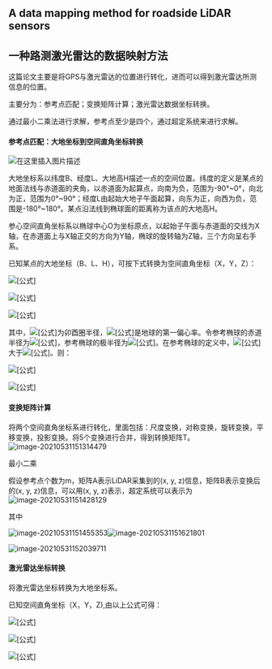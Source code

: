 ## A data mapping method for roadside LiDAR sensors

## 一种路测激光雷达的数据映射方法

这篇论文主要是将GPS与激光雷达的位置进行转化，进而可以得到激光雷达所测信息的位置。

主要分为：参考点匹配；变换矩阵计算；激光雷达数据坐标转换。

通过最小二乘法进行求解，参考点至少是四个，通过超定系统来进行求解。

#### 参考点匹配：大地坐标到空间直角坐标转换

![在这里插入图片描述](https://img-blog.csdnimg.cn/20190418085024305.png?x-oss-process=image/watermark,type_ZmFuZ3poZW5naGVpdGk,shadow_10,text_aHR0cHM6Ly9ibG9nLmNzZG4ubmV0L3dlaXhpbl80MzYzNzQ5MA==,size_16,color_FFFFFF,t_70)

大地坐标系以纬度B、经度L、大地高H描述一点的空间位置。纬度的定义是某点的地面法线与赤道面的夹角，以赤道面为起算点，向南为负，范围为-90°~0°，向北为正，范围为0°~90°；经度L由起始大地子午面起算，向东为正，向西为负，范围是-180°~180°。某点沿法线到椭球面的距离称为该点的大地高H。

参心空间直角坐标系以椭球中心O为坐标原点，以起始子午面与赤道面的交线为X轴，在赤道面上与X轴正交的方向为Y轴，椭球的旋转轴为Z轴，三个方向呈右手系。

已知某点的大地坐标（B、L、H），可按下式转换为空间直角坐标（X，Y，Z）：

![[公式]](https://www.zhihu.com/equation?tex=X%3D%28N%2BH%29cosBcosL%EF%BC%881%EF%BC%89+%5C%5C)

![[公式]](https://www.zhihu.com/equation?tex=Y%3D%28N%2BH%29cosBsinL+%EF%BC%882%EF%BC%89+%5C%5C)

![[公式]](https://www.zhihu.com/equation?tex=Z%3D%28N%281-e%5E2%29%2BH%29sinB%EF%BC%883%EF%BC%89+%5C%5C)

其中，![[公式]](https://www.zhihu.com/equation?tex=N)为卯酉圈半径，![[公式]](https://www.zhihu.com/equation?tex=e)是地球的第一偏心率。令参考椭球的赤道半径为![[公式]](https://www.zhihu.com/equation?tex=a)，参考椭球的极半径为![[公式]](https://www.zhihu.com/equation?tex=b)。在参考椭球的定义中，![[公式]](https://www.zhihu.com/equation?tex=a)大于![[公式]](https://www.zhihu.com/equation?tex=b)。则：

![[公式]](https://www.zhihu.com/equation?tex=e%5E2%3D%28a%5E2-b%5E2%29%2Fa%5E2%EF%BC%884%EF%BC%89+%5C%5C)

![[公式]](https://www.zhihu.com/equation?tex=N+%3D+a%2F%281-e%5E2sin%5E2B%29%5E%7B%5Cfrac%7B1%7D%7B2%7D%7D%EF%BC%885%EF%BC%89+%5C%5C)

#### 变换矩阵计算

将两个空间直角坐标系进行转化，里面包括：尺度变换，对称变换，旋转变换，平移变换，投影变换。将5个变换进行合并，得到转换矩阵T。![image-20210531151314479](https://user-images.githubusercontent.com/71913439/123905167-622e5680-d9a4-11eb-976d-9c613a1d5ebc.png)

最小二乘

假设参考点个数为m，矩阵A表示LiDAR采集到的(x, y, z)信息，矩阵B表示变换后的(x, y, z)信息，可以用(x, y,  z)表示，超定系统可以表示为![image-20210531151428129](https://user-images.githubusercontent.com/71913439/123905548-23e56700-d9a5-11eb-9032-1a69390e245b.png)

其中

![image-20210531151455353](https://user-images.githubusercontent.com/71913439/123905412-dff26200-d9a4-11eb-963b-39b285b25ca8.png)![image-20210531151621801](https://user-images.githubusercontent.com/71913439/123905442-f00a4180-d9a4-11eb-8c6f-2339d0ed0c33.png)

![image-20210531152039711](https://user-images.githubusercontent.com/71913439/123905492-07e1c580-d9a5-11eb-8b55-05f7a06bf293.png)






#### 激光雷达坐标转换

将激光雷达坐标转换为大地坐标系。

已知空间直角坐标（X，Y，Z),由以上公式可得：

![[公式]](https://www.zhihu.com/equation?tex=tanL%3D%5Cfrac%7BY%7D%7BX%7D%EF%BC%886%EF%BC%89+%5C%5C)

![[公式]](https://www.zhihu.com/equation?tex=tanB%3D%5Cfrac%7BZ%2BNe%5E2sinB%7D%7B%28X%5E2%2BY%5E2%29%5E%7B%5Cfrac%7B1%7D%7B2%7D%7D%7D%EF%BC%887%EF%BC%89+%5C%5C)

![[公式]](https://www.zhihu.com/equation?tex=H%3D%5Cfrac%7B%28X%5E2%2BY%5E2%29%5E%5Cfrac%7B1%7D%7B2%7D%7D%7BcosB%7D-N%EF%BC%888%EF%BC%89+%5C%5C)












